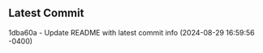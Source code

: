 
## Latest Commit
1dba60a - Update README with latest commit info (2024-08-29 16:59:56 -0400) <Yunxi-Zhou>
